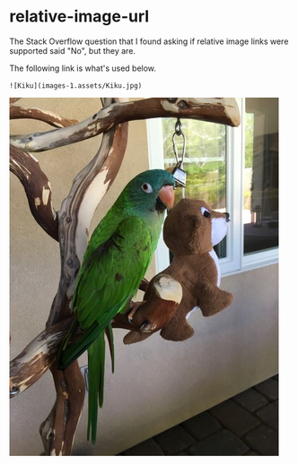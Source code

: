 # relative-image-url
The Stack Overflow question that I found asking if relative image links were supported said "No", but they are.

The following link is what's used below.

    ![Kiku](images-1.assets/Kiku.jpg)

![Kiku-1](images-1.assets/Kiku-1.jpg)